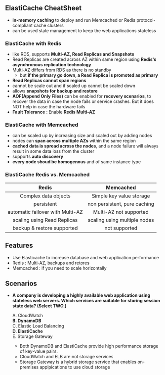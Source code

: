 ## ElastiCache CheatSheet
- **in-memory caching** to deploy and run Memcached or Redis protocol-compliant cache clusters
- can be used state management to keep the web applications stateless

### ElastiCache with Redis
- like RDS, supports **Multi-AZ, Read Replicas and Snapshots**
- Read Replicas are created across AZ within same region using **Redis's asynchronous replication technology**
- Multi-AZ differs from RDS as there is no standby
  - but **if the primary go down, a Read Replica is promoted as primary**
- **Read Replicas cannot span regions**
- cannot be scale out and if scaled up cannot be scaled down 
- allows **snapshots for backup and restore**
- **AOF(Append Only Files)** can be enabled for **recovery scenarios**, to recover the data in case the node fails or service crashes. But it does NOT help in case the hardware fails 
- **Fault Tolerance** : Enable **Redis Multi-AZ**

### ElastiCache with Memcached
- can be scaled up by increasing size and scaled out by adding nodes
- nodes can **span across multiple AZs** within the same region
- **cached data is spread across the nodes**, and a node failure will always result in some data loss from the cluster 
- supports **auto discovery**
- **every node shoud be homogenous** and of same instance type 

### ElastiCache Redis vs. Memcached
|Redis|Memcached|
|:-------:|:-------:|
|Complex data objects|Simple key value storage|
|persistent|non persistent, pure caching|
|automatic failover with Multi-AZ|Multi-AZ not supported|
|scaling using Read Replicas|scaling using multiple nodes|
|backup & restore supported|not supported|
 
## Features
- Use Elasticache to increase database and web application performance
- Redis : Multi-AZ, backups and retores
- Memcached : if you need to scale horizontally

## Scenarios 
- **A company is developing a highly available web application using stateless web servers. Which
services are suitable for storing session state data? (Select TWO.)**       
        
  A. CloudWatch       
  **B. DynamoDB**       
  C. Elastic Load Balancing       
  **D. ElastiCache**        
  E. Storage Gateway        
    - Both DynamoDB and ElastiCache provide high performance storage of key-value pairs.
    - CloudWatch and ELB are not storage services 
    - Storage Gateway is a hybrid storage service that enables on-premises applpications to use cloud storage
